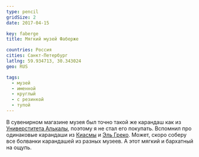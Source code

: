 ```yaml
---
type: pencil
gridSize: 2
date: 2017-04-15

key: faberge
title: Мягкий музей Фаберже

countries: Россия
cities: Санкт-Петербург
latlng: 59.934713, 30.343024
geo: RUS

tags:
  - музей
  - именной
  - круглый
  - с резинкой
  - тупой
---
```


В сувенирном магазине музея был точно такой же карандаш как из [Универститета Алькалы](?display=alcala), поэтому я не стал его покупать. Вспомнил про одинаковые карандаши из [Киасмы](?display=kiasma) и [Эль Греко](?display=elgreco). Может, скоро соберу все болванки карандашей из разных музеев. А этот мягкий и бархатный на ощупь.
